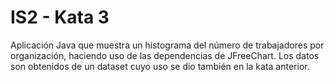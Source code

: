 # IS2 - Kata 3 

Aplicación Java que muestra un histograma del número de trabajadores por organización, haciendo uso de las dependencias de JFreeChart. 
Los datos son obtenidos de un dataset cuyo uso se dio también en la kata anterior. 
